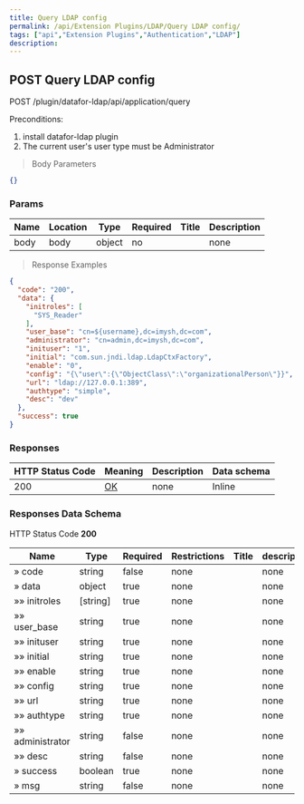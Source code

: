 ```yaml
---
title: Query LDAP config
permalink: /api/Extension Plugins/LDAP/Query LDAP config/
tags: ["api","Extension Plugins","Authentication","LDAP"]
description: 
---
```


## POST Query LDAP config

POST /plugin/datafor-ldap/api/application/query

Preconditions:
1. install datafor-ldap plugin
2. The current user's user type must be Administrator

> Body Parameters

```json
{}
```

### Params

|Name|Location|Type|Required|Title|Description|
|---|---|---|---|---|---|
|body|body|object| no ||none|

> Response Examples

```json
{
  "code": "200",
  "data": {
    "initroles": [
      "SYS_Reader"
    ],
    "user_base": "cn=${username},dc=imysh,dc=com",
    "administrator": "cn=admin,dc=imysh,dc=com",
    "inituser": "1",
    "initial": "com.sun.jndi.ldap.LdapCtxFactory",
    "enable": "0",
    "config": "{\"user\":{\"ObjectClass\":\"organizationalPerson\"}}",
    "url": "ldap://127.0.0.1:389",
    "authtype": "simple",
    "desc": "dev"
  },
  "success": true
}
```

### Responses

|HTTP Status Code |Meaning|Description|Data schema|
|---|---|---|---|
|200|[OK](https://tools.ietf.org/html/rfc7231#section-6.3.1)|none|Inline|

### Responses Data Schema

HTTP Status Code **200**

|Name|Type|Required|Restrictions|Title|description|
|---|---|---|---|---|---|
|» code|string|false|none||none|
|» data|object|true|none||none|
|»» initroles|[string]|true|none||none|
|»» user_base|string|true|none||none|
|»» inituser|string|true|none||none|
|»» initial|string|true|none||none|
|»» enable|string|true|none||none|
|»» config|string|true|none||none|
|»» url|string|true|none||none|
|»» authtype|string|true|none||none|
|»» administrator|string|false|none||none|
|»» desc|string|false|none||none|
|» success|boolean|true|none||none|
|» msg|string|false|none||none|